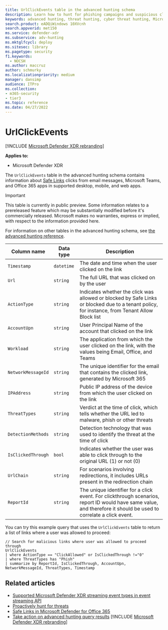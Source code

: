 ```yaml
---
title: UrlClickEvents table in the advanced hunting schema
description: Learn how to hunt for phishing campaigns and suspicious clicks using the UrlClickEvents table in the advanced hunting schema.
keywords: advanced hunting, threat hunting, cyber threat hunting, Microsoft Defender XDR, microsoft 365, m365, search, query, telemetry, schema reference, kusto, table, column, data type, description, UrlClickEvents, SafeLinks, phishing, malware, malicious clicks, outlook, teams, email, office365
search.product: eADQiWindows 10XVcnh
search.appverid: met150
ms.service: defender-xdr
ms.subservice: adv-hunting
ms.mktglfcycl: deploy
ms.sitesec: library
ms.pagetype: security
f1.keywords: 
  - NOCSH
ms.author: maccruz
author: schmurky
ms.localizationpriority: medium
manager: dansimp
audience: ITPro
ms.collection: 
- m365-security
- tier3
ms.topic: reference
ms.date: 04/27/2022
---
```


# UrlClickEvents

[!INCLUDE [Microsoft Defender XDR rebranding](../includes/microsoft-defender.md)]


**Applies to:**
- Microsoft Defender XDR


The `UrlClickEvents` table in the advanced hunting schema contains information about [Safe Links](../office-365-security/safe-links-about.md) clicks from email messages, Microsoft Teams, and Office 365 apps in supported desktop, mobile, and web apps.

> [!IMPORTANT]
> This table is currently in public preview. Some information relates to a prereleased feature which may be substantially modified before it's commercially released. Microsoft makes no warranties, express or implied, with respect to the information provided here.

For information on other tables in the advanced hunting schema, see [the advanced hunting reference](advanced-hunting-schema-tables.md).

| Column name | Data type | Description |
|-------------|-----------|-------------|
| `Timestamp` | `datetime` | The date and time when the user clicked on the link |
| `Url` | `string` | The full URL that was clicked on by the user |
| `ActionType` | `string` | Indicates whether the click was allowed or blocked by Safe Links or blocked due to a tenant policy, for instance, from Tenant Allow Block list|
| `AccountUpn` | `string` | User Principal Name of the account that clicked on the link|
| `Workload` | `string` | The application from which the user clicked on the link, with the values being Email, Office, and Teams|
| `NetworkMessageId` | `string` | The unique identifier for the email that contains the clicked link, generated by Microsoft 365|
| `IPAddress` | `string` | Public IP address of the device from which the user clicked on the link|
| `ThreatTypes` | `string` | Verdict at the time of click, which tells whether the URL led to malware, phish or other threats|
| `DetectionMethods` | `string` | Detection technology that was used to identify the threat at the time of click|
| `IsClickedThrough` | `bool` | Indicates whether the user was able to click through to the original URL (1) or not (0)|
| `UrlChain` | `string` | For scenarios involving redirections, it includes URLs present in the redirection chain|
| `ReportId` | `string` | The unique identifier for a click event. For clickthrough scenarios, report ID would have same value, and therefore it should be used to correlate a click event.|


You can try this example query that uses the `UrlClickEvents` table to return a list of links where a user was allowed to proceed: 

```kusto
// Search for malicious links where user was allowed to proceed through
UrlClickEvents
| where ActionType == "ClickAllowed" or IsClickedThrough !="0"
| where ThreatTypes has "Phish"
| summarize by ReportId, IsClickedThrough, AccountUpn, NetworkMessageId, ThreatTypes, Timestamp
```

## Related articles
- [Supported Microsoft Defender XDR streaming event types in event streaming API](supported-event-types.md)
- [Proactively hunt for threats](advanced-hunting-overview.md)
- [Safe Links in Microsoft Defender for Office 365](../office-365-security/safe-links-about.md)
- [Take action on advanced hunting query results](advanced-hunting-take-action.md)
[!INCLUDE [Microsoft Defender XDR rebranding](../../includes/defender-m3d-techcommunity.md)]
